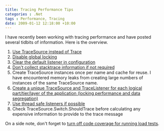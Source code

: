 ```yaml
---
title: Tracing Performance Tips
categories : .Net
tags : Performance, Tracing
date: 2009-01-12 12:18:00 +10:00
---
```


 I have recently been working with tracing performance and have posted several tidbits of information. Here is the overview. 

1. [Use TraceSource instead of Trace][0]
1. [Disable global locking][1]
1. [Clear the default listener in configuration][2]
1. [Don&#39;t collect stacktrace information if not required][3]
1. Create TraceSource instances once per name and cache for reuse. I have encountered memory leaks from creating large numbers of instances of the same TraceSource name.
1. [Create a unique TraceSource and TraceListener for each logical part/tier/layer of the application (locking performance and data segregation)][1]
1. [Use thread safe listeners if possible][1]
1. Check TraceSource.Switch.ShouldTrace before calculating any expensive information to provide to the trace message

 On a side note, don&#39;t forget to [turn off code coverage for running load tests][4]. 

[0]: /post/2008/12/22/The-evils-of-SystemDiagnosticsTrace.aspx
[1]: /post/2009/01/08/Disable-Trace-UseGlobalLock-For-Better-Tracing-Performance.aspx
[2]: /post/2009/01/08/Carrying-tracing-weight-you-didnt-know-you-had.aspx
[3]: /post/2009/01/08/Dont-trace-the-callstack-if-you-dont-need-to.aspx
[4]: /post/2008/06/02/load-tests-don-t-like-code-coverage.aspx
